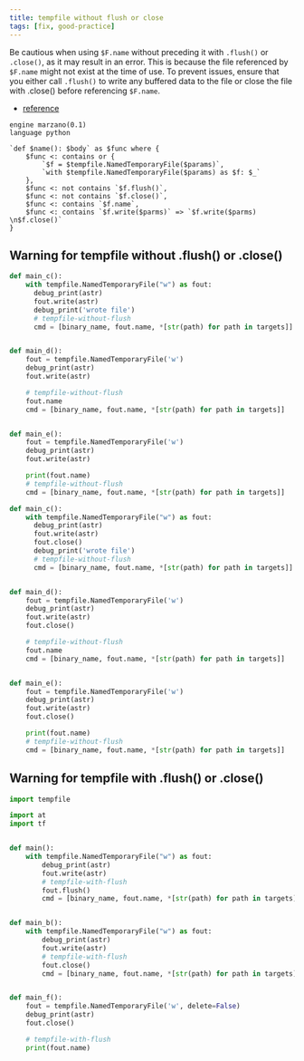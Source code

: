 ```yaml
---
title: tempfile without flush or close
tags: [fix, good-practice]
---
```


Be cautious when using `$F.name` without preceding it with `.flush()` or `.close()`, as it may result in an error. This is because the file referenced by `$F.name` might not exist at the time of use. To prevent issues, ensure that you either call `.flush()` to write any buffered data to the file or close the file with .close() before referencing `$F.name`.

- [reference](https://docs.python.org/3/library/tempfile.html#tempfile.mkdtemp)

```grit
engine marzano(0.1)
language python

`def $name(): $body` as $func where {
	$func <: contains or {
		`$f = $tempfile.NamedTemporaryFile($params)`,
		`with $tempfile.NamedTemporaryFile($params) as $f: $_`
	},
	$func <: not contains `$f.flush()`,
	$func <: not contains `$f.close()`,
	$func <: contains `$f.name`,
	$func <: contains `$f.write($parms)` => `$f.write($parms) \n$f.close()`
}
```

## Warning for tempfile without .flush() or .close()

```python
def main_c():
    with tempfile.NamedTemporaryFile("w") as fout:
      debug_print(astr)
      fout.write(astr)
      debug_print('wrote file')
      # tempfile-without-flush
      cmd = [binary_name, fout.name, *[str(path) for path in targets]]


def main_d():
    fout = tempfile.NamedTemporaryFile('w')
    debug_print(astr)
    fout.write(astr)

    # tempfile-without-flush
    fout.name
    cmd = [binary_name, fout.name, *[str(path) for path in targets]]


def main_e():
    fout = tempfile.NamedTemporaryFile('w')
    debug_print(astr)
    fout.write(astr)

    print(fout.name)
    # tempfile-without-flush
    cmd = [binary_name, fout.name, *[str(path) for path in targets]]

```

```python
def main_c():
    with tempfile.NamedTemporaryFile("w") as fout:
      debug_print(astr)
      fout.write(astr)
      fout.close()
      debug_print('wrote file')
      # tempfile-without-flush
      cmd = [binary_name, fout.name, *[str(path) for path in targets]]


def main_d():
    fout = tempfile.NamedTemporaryFile('w')
    debug_print(astr)
    fout.write(astr)
    fout.close()

    # tempfile-without-flush
    fout.name
    cmd = [binary_name, fout.name, *[str(path) for path in targets]]


def main_e():
    fout = tempfile.NamedTemporaryFile('w')
    debug_print(astr)
    fout.write(astr)
    fout.close()

    print(fout.name)
    # tempfile-without-flush
    cmd = [binary_name, fout.name, *[str(path) for path in targets]]

```

## Warning for tempfile with .flush() or .close()

```python
import tempfile

import at
import tf


def main():
    with tempfile.NamedTemporaryFile("w") as fout:
        debug_print(astr)
        fout.write(astr)
        # tempfile-with-flush
        fout.flush()
        cmd = [binary_name, fout.name, *[str(path) for path in targets]]


def main_b():
    with tempfile.NamedTemporaryFile("w") as fout:
        debug_print(astr)
        fout.write(astr)
        # tempfile-with-flush
        fout.close()
        cmd = [binary_name, fout.name, *[str(path) for path in targets]]


def main_f():
    fout = tempfile.NamedTemporaryFile('w', delete=False)
    debug_print(astr)
    fout.close()

    # tempfile-with-flush
    print(fout.name)
```
